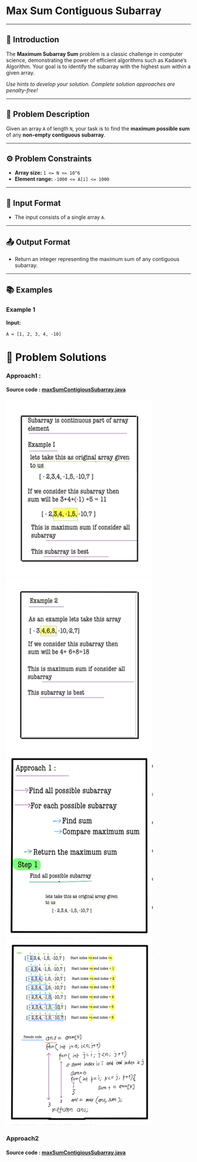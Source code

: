 # Max Sum Contiguous Subarray

---

## 🚀 Introduction

The **Maximum Subarray Sum** problem is a classic challenge in computer science, demonstrating the power of efficient algorithms such as Kadane’s Algorithm. Your goal is to identify the subarray with the highest sum within a given array.

*Use hints to develop your solution. Complete solution approaches are penalty-free!*

---

## 📝 Problem Description

Given an array `A` of length `N`, your task is to find the **maximum possible sum** of any **non-empty contiguous subarray**.

---

## ⚙️ Problem Constraints

- **Array size:** `1 <= N <= 10^6`
- **Element range:** `-1000 <= A[i] <= 1000`

---

## 📝 Input Format

- The input consists of a single array `A`.

---

## 📤 Output Format

- Return an integer representing the maximum sum of any contiguous subarray.

---

## 📚 Examples

### Example 1
**Input:**
```plaintext
A = [1, 2, 3, 4, -10]
```
# 📝 Problem Solutions
### Approach1 : 

#### Source code : [maxSumContigiousSubarray.java](../src/maxSumContigiousSubarray/bruteforceApproach1/maxSumContigiousSubarray.java)


 <img src="../images/step1.png" alt="My Image" width="400" /> 
 <img src="../images/step2.png" alt="My Image" width="400" /> 
 <img src="../images/step3.jpg" alt="My Image" width="400" /> 
 <img src="../images/step4.jpg" alt="My Image" width="400" /> 

### Approach2

#### Source code : [maxSumContigiousSubarray.java](../src/maxSumContigiousSubarray/bruteforceApproach2/maxSumContigiousSubarray.java)




